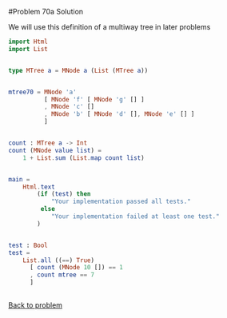 #Problem 70a Solution

We will use this definition of a multiway tree in later problems

```elm
import Html
import List


type MTree a = MNode a (List (MTree a))


mtree70 = MNode 'a' 
          [ MNode 'f' [ MNode 'g' [] ]
          , MNode 'c' []
          , MNode 'b' [ MNode 'd' [], MNode 'e' [] ]
          ]


count : MTree a -> Int
count (MNode value list) =
    1 + List.sum (List.map count list)  


main =
    Html.text
        (if (test) then
            "Your implementation passed all tests."
         else
            "Your implementation failed at least one test."
        )


test : Bool
test =
    List.all ((==) True)
      [ count (MNode 10 []) == 1
      , count mtree == 7
      ]      
      
```

[Back to problem](../p/p70.md) 